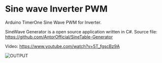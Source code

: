 # Sine wave Inverter PWM
Arduino TimerOne Sine Wave PWM for Inverter.

SineWave Generator is a open source application written in C#.
Source file: https://github.com/AntorOfficial/SineTable-Generator

Video: https://www.youtube.com/watch?v=5T_fgscBz9A

![OUTPUT](https://github.com/AntorOfficial/Sine-wave-Inverter-PWM/blob/master/Capture.PNG)
